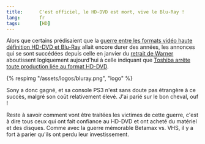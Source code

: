 ```yaml
---
title:      C'est officiel, le HD-DVD est mort, vive le Blu-Ray !
lang:       fr
tags:       [HD]
---
```


Alors que certains prédisaient que la [guerre entre les formats vidéo haute définition HD-DVD et Blu-Ray](http://www.marketing-planet.com/articles/dvd-marketing-war-sonyaeur-tm-s-blu-ray-against-toshibaaeur-tm-s-hd-dvd-91.html) allait encore durer des années, les annonces qui se sont succédées depuis celle en janvier du [retrait de Warner](http://www.engadgethd.com/2008/01/04/warner-goes-blu-ray-exclusive/) aboutissent logiquement aujourd'hui à celle indiquant que [Toshiba arrête toute production liée au format HD-DVD](http://www.engadgethd.com/2008/02/19/official-hd-dvd-dead-and-buried-format-war-is-over/).

{% respimg "/assets/logos/bluray.png", "logo" %}

Sony a donc gagné, et sa console PS3 n'est sans doute pas étrangère à ce succès, malgré son coût relativement élevé. J'ai parié sur le bon cheval, ouf !

Reste à savoir comment vont être traitées les victimes de cette guerre, c'est à dire tous ceux qui ont fait confiance au HD-DVD et ont acheté du matériel et des disques. Comme avec la guerre mémorable Betamax vs. VHS, il y a fort à parier qu'ils ont perdu leur investissement.
